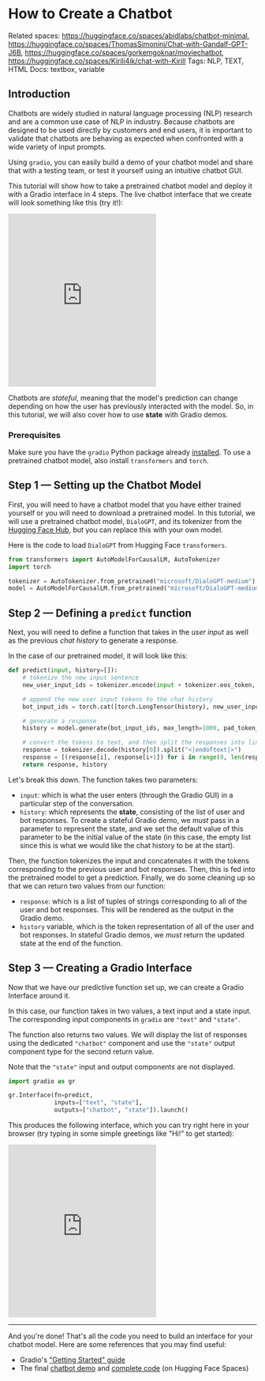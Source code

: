 # How to Create a Chatbot

Related spaces: https://huggingface.co/spaces/abidlabs/chatbot-minimal, https://huggingface.co/spaces/ThomasSimonini/Chat-with-Gandalf-GPT-J6B, https://huggingface.co/spaces/gorkemgoknar/moviechatbot, https://huggingface.co/spaces/Kirili4ik/chat-with-Kirill
Tags: NLP, TEXT, HTML
Docs: textbox, variable

## Introduction

Chatbots are widely studied in natural language processing (NLP) research and are a common use case of NLP in industry. Because chatbots are designed to be used directly by customers and end users, it is important to validate that chatbots are behaving as expected when confronted with a wide variety of input prompts. 

Using `gradio`, you can easily build a demo of your chatbot model and share that with a testing team, or test it yourself using an intuitive chatbot GUI.

This tutorial will show how to take a pretrained chatbot model and deploy it with a Gradio interface in 4 steps. The live chatbot interface that we create will look something like this (try it!):

<iframe src="https://hf.space/embed/abidlabs/chatbot-stylized/+" frameBorder="0" height="350" title="Gradio app" class="container p-0 flex-grow space-iframe" allow="accelerometer; ambient-light-sensor; autoplay; battery; camera; document-domain; encrypted-media; fullscreen; geolocation; gyroscope; layout-animations; legacy-image-formats; magnetometer; microphone; midi; oversized-images; payment; picture-in-picture; publickey-credentials-get; sync-xhr; usb; vr ; wake-lock; xr-spatial-tracking" sandbox="allow-forms allow-modals allow-popups allow-popups-to-escape-sandbox allow-same-origin allow-scripts allow-downloads"></iframe>

Chatbots are *stateful*, meaning that the model's prediction can change depending on how the user has previously interacted with the model. So, in this tutorial, we will also cover how to use **state** with Gradio demos. 

### Prerequisites

Make sure you have the `gradio` Python package already [installed](/getting_started). To use a pretrained chatbot model, also install `transformers` and `torch`.

## Step 1 — Setting up the Chatbot Model

First, you will need to have a chatbot model that you have either trained yourself or you will need to download a pretrained model. In this tutorial, we will use a pretrained chatbot model, `DialoGPT`, and its tokenizer from the [Hugging Face Hub](https://huggingface.co/microsoft/DialoGPT-medium), but you can replace this with your own model. 

Here is the code to load `DialoGPT` from Hugging Face `transformers`.

```python
from transformers import AutoModelForCausalLM, AutoTokenizer
import torch

tokenizer = AutoTokenizer.from_pretrained("microsoft/DialoGPT-medium")
model = AutoModelForCausalLM.from_pretrained("microsoft/DialoGPT-medium")
```

## Step 2 — Defining a `predict` function

Next, you will need to define a function that takes in the *user input* as well as the previous *chat history* to generate a response.

In the case of our pretrained model, it will look like this:

```python
def predict(input, history=[]):
    # tokenize the new input sentence
    new_user_input_ids = tokenizer.encode(input + tokenizer.eos_token, return_tensors='pt')

    # append the new user input tokens to the chat history
    bot_input_ids = torch.cat([torch.LongTensor(history), new_user_input_ids], dim=-1)

    # generate a response 
    history = model.generate(bot_input_ids, max_length=1000, pad_token_id=tokenizer.eos_token_id).tolist()

    # convert the tokens to text, and then split the responses into lines
    response = tokenizer.decode(history[0]).split("<|endoftext|>")
    response = [(response[i], response[i+1]) for i in range(0, len(response)-1, 2)]  # convert to tuples of list
    return response, history
```

Let's break this down. The function takes two parameters:

* `input`: which is what the user enters (through the Gradio GUI) in a particular step of the conversation. 
* `history`: which represents the **state**, consisting of the list of user and bot responses. To create a stateful Gradio demo, we *must* pass in a parameter to represent the state, and we set the default value of this parameter to be the initial value of the state (in this case, the empty list since this is what we would like the chat history to be at the start).

Then, the function tokenizes the input and concatenates it with the tokens corresponding to the previous user and bot responses. Then, this is fed into the pretrained model to get a prediction. Finally, we do some cleaning up so that we can return two values from our function:

* `response`: which is a list of tuples of strings corresponding to all of the user and bot responses. This will be rendered as the output in the Gradio demo.
* `history` variable, which is the token representation of all of the user and bot responses. In stateful Gradio demos, we *must* return the updated state at the end of the function. 

## Step 3 — Creating a Gradio Interface

Now that we have our predictive function set up, we can create a Gradio Interface around it. 

In this case, our function takes in two values, a text input and a state input. The corresponding input components in `gradio` are `"text"` and `"state"`. 

The function also returns two values. We will display the list of responses using the dedicated `"chatbot"` component and use the `"state"` output component type for the second return value.

Note that the `"state"` input and output components are not displayed. 

```python
import gradio as gr

gr.Interface(fn=predict,
             inputs=["text", "state"],
             outputs=["chatbot", "state"]).launch()
```

This produces the following interface, which you can try right here in your browser (try typing in some simple greetings like "Hi!" to get started):

<iframe src="https://hf.space/embed/abidlabs/chatbot-minimal/+" frameBorder="0" height="350" title="Gradio app" class="container p-0 flex-grow space-iframe" allow="accelerometer; ambient-light-sensor; autoplay; battery; camera; document-domain; encrypted-media; fullscreen; geolocation; gyroscope; layout-animations; legacy-image-formats; magnetometer; microphone; midi; oversized-images; payment; picture-in-picture; publickey-credentials-get; sync-xhr; usb; vr ; wake-lock; xr-spatial-tracking" sandbox="allow-forms allow-modals allow-popups allow-popups-to-escape-sandbox allow-same-origin allow-scripts allow-downloads"></iframe>


----------

And you're done! That's all the code you need to build an interface for your chatbot model. Here are some references that you may find useful:

* Gradio's ["Getting Started" guide](https://gradio.app/getting_started/)
* The final [chatbot demo](https://huggingface.co/spaces/abidlabs/chatbot-stylized) and [complete code](https://huggingface.co/spaces/abidlabs/chatbot-stylized/tree/main) (on Hugging Face Spaces)


